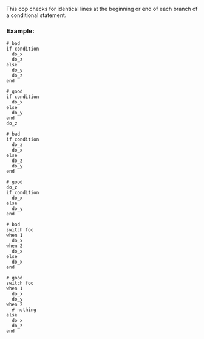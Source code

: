 This cop checks for identical lines at the beginning or end of
each branch of a conditional statement.

### Example:
    # bad
    if condition
      do_x
      do_z
    else
      do_y
      do_z
    end

    # good
    if condition
      do_x
    else
      do_y
    end
    do_z

    # bad
    if condition
      do_z
      do_x
    else
      do_z
      do_y
    end

    # good
    do_z
    if condition
      do_x
    else
      do_y
    end

    # bad
    switch foo
    when 1
      do_x
    when 2
      do_x
    else
      do_x
    end

    # good
    switch foo
    when 1
      do_x
      do_y
    when 2
      # nothing
    else
      do_x
      do_z
    end